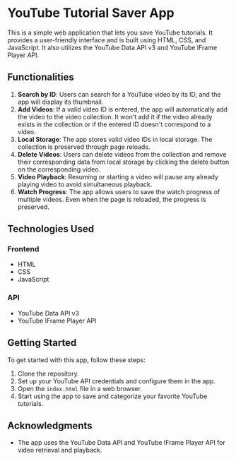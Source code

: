 # YouTube Tutorial Saver App

This is a simple web application that lets you save YouTube tutorials. It provides a user-friendly interface and is built using HTML, CSS, and JavaScript. It also utilizes the YouTube Data API v3 and YouTube IFrame Player API.

## Functionalities

1. **Search by ID**: Users can search for a YouTube video by its ID, and the app will display its thumbnail.
2. **Add Videos**: If a valid video ID is entered, the app will automatically add the video to the video collection. It won't add it if the video already exists in the collection or if the entered ID doesn't correspond to a video.
3. **Local Storage**: The app stores valid video IDs in local storage. The collection is preserved through page reloads.
4. **Delete Videos**: Users can delete videos from the collection and remove their corresponding data from local storage by clicking the delete button on the corresponding video.
5. **Video Playback**: Resuming or starting a video will pause any already playing video to avoid simultaneous playback.
6. **Watch Progress**: The app allows users to save the watch progress of multiple videos. Even when the page is reloaded, the progress is preserved.

## Technologies Used

### Frontend
- HTML
- CSS
- JavaScript

### API
- YouTube Data API v3
- YouTube IFrame Player API

## Getting Started

To get started with this app, follow these steps:
1. Clone the repository.
2. Set up your YouTube API credentials and configure them in the app.
3. Open the `index.html` file in a web browser.
4. Start using the app to save and categorize your favorite YouTube tutorials.

## Acknowledgments

- The app uses the YouTube Data API and YouTube IFrame Player API for video retrieval and playback.